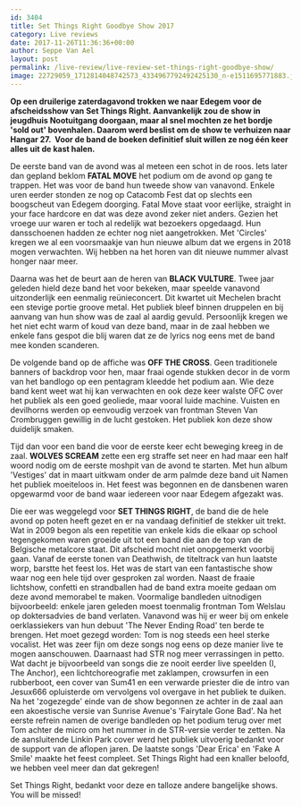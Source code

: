 ```yaml
---
id: 3404
title: Set Things Right Goodbye Show 2017
category: Live reviews
date: 2017-11-26T11:36:36+00:00
author: Seppe Van Ael
layout: post
permalink: /live-review/live-review-set-things-right-goodbye-show/
image: 22729059_1712814048742573_4334967792492425130_n-e1511695771883.jpg
---
```

**Op een druilerige zaterdagavond trokken we naar Edegem voor de afscheidsshow van Set Things Right. Aanvankelijk zou de show in jeugdhuis Nootuitgang doorgaan, maar al snel mochten ze het bordje 'sold out' bovenhalen. Daarom werd beslist om de show te verhuizen naar Hangar 27.  Voor de band de boeken definitief sluit willen ze nog één keer alles uit de kast halen.**

De eerste band van de avond was al meteen een schot in de roos. Iets later dan gepland beklom **FATAL MOVE** het podium om de avond op gang te trappen. Het was voor de band hun tweede show van vanavond. Enkele uren eerder stonden ze nog op Catacomb Fest dat op slechts een boogscheut van Edegem doorging. Fatal Move staat voor eerlijke, straight in your face hardcore en dat was deze avond zeker niet anders. Gezien het vroege uur waren er toch al redelijk wat bezoekers opgedaagd. Hun dansschoenen hadden ze echter nog niet aangetrokken. Met 'Circles' kregen we al een voorsmaakje van hun nieuwe album dat we ergens in 2018 mogen verwachten. Wij hebben na het horen van dit nieuwe nummer alvast honger naar meer.

Daarna was het de beurt aan de heren van **BLACK VULTURE**. Twee jaar geleden hield deze band het voor bekeken, maar speelde vanavond uitzonderlijk een eenmalig reünieconcert. Dit kwartet uit Mechelen bracht een stevige portie groove metal. Het publiek bleef binnen druppelen en bij aanvang van hun show was de zaal al aardig gevuld. Persoonlijk kregen we het niet echt warm of koud van deze band, maar in de zaal hebben we enkele fans gespot die blij waren dat ze de lyrics nog eens met de band mee konden scanderen.

De volgende band op de affiche was **OFF THE CROSS**. Geen traditionele banners of backdrop voor hen, maar fraai ogende stukken decor in de vorm van het bandlogo op een pentagram kleedde het podium aan. Wie deze band kent weet wat hij kan verwachten en ook deze keer walste OFC over het publiek als een goed geoliede, maar vooral luide machine. Vuisten en devilhorns werden op eenvoudig verzoek van frontman Steven Van Crombruggen gewillig in de lucht gestoken. Het publiek kon deze show duidelijk smaken.

Tijd dan voor een band die voor de eerste keer echt beweging kreeg in de zaal. **WOLVES SCREAM** zette een erg straffe set neer en had maar een half woord nodig om de eerste moshpit van de avond te starten. Met hun album 'Vestiges' dat in maart uitkwam onder de arm palmde deze band uit Namen het publiek moeiteloos in. Het feest was begonnen en de dansbenen waren opgewarmd voor de band waar iedereen voor naar Edegem afgezakt was.

Die eer was weggelegd voor **SET THINGS RIGHT**, de band die de hele avond op poten heeft gezet en er na vandaag definitief de stekker uit trekt. Wat in 2009 begon als een repetitie van enkele kids die elkaar op school tegengekomen waren groeide uit tot een band die aan de top van de Belgische metalcore staat. Dit afscheid mocht niet onopgemerkt voorbij gaan. Vanaf de eerste tonen van Deathwish, de titeltrack van hun laatste worp, barstte het feest los. Het was de start van een fantastische show waar nog een hele tijd over gesproken zal worden. Naast de fraaie lichtshow, confetti en strandballen had de band extra moeite gedaan om deze avond memorabel te maken. Voormalige bandleden uitnodigen bijvoorbeeld: enkele jaren geleden moest toenmalig frontman Tom Welslau op doktersadvies de band verlaten. Vanavond was hij er weer bij om enkele oerklassiekers van hun debuut 'The Never Ending Road' ten berde te brengen. Het moet gezegd worden: Tom is nog steeds een heel sterke vocalist. Het was zeer fijn om deze songs nog eens op deze manier live te mogen aanschouwen. Daarnaast had STR nog meer verrassingen in petto. Wat dacht je bijvoorbeeld van songs die ze nooit eerder live speelden (I, The Anchor), een lichtchoreografie met zaklampen, crowsurfen in een rubberboot, een cover van Sum41 en een verwarde priester die de intro van Jesux666 opluisterde om vervolgens vol overgave in het publiek te duiken. Na het 'zogezegde' einde van de show begonnen ze achter in de zaal aan een akoestische versie van Sunrise Avenue's 'Fairytale Gone Bad'. Na het eerste refrein namen de overige bandleden op het podium terug over met Tom achter de micro om het nummer in de STR-versie verder te zetten. Na de aansluitende Linkin Park cover werd het publiek uitvoerig bedankt voor de support van de aflopen jaren. De laatste songs 'Dear Erica' en 'Fake A Smile' maakte het feest compleet. Set Things Right had een knaller beloofd, we hebben veel meer dan dat gekregen!

Set Things Right, bedankt voor deze en talloze andere bangelijke shows. You will be missed!
